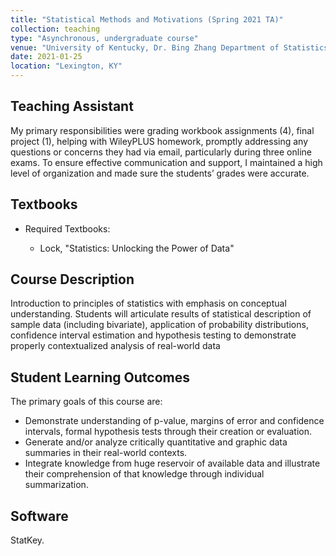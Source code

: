 ```yaml
---
title: "Statistical Methods and Motivations (Spring 2021 TA)"
collection: teaching
type: "Asynchronous, undergraduate course"
venue: "University of Kentucky, Dr. Bing Zhang Department of Statistics"
date: 2021-01-25
location: "Lexington, KY"
---
```


## Teaching Assistant
My primary responsibilities were grading workbook assignments (4), final project (1), helping with WileyPLUS homework, promptly addressing any questions or concerns they had via email, particularly during three online exams. To ensure effective communication and support, I maintained a high level of organization and made sure the students’ grades were accurate.

## Textbooks
* Required Textbooks: 

     + Lock, "Statistics: Unlocking the Power of Data"

## Course Description
Introduction to principles of statistics with emphasis on conceptual understanding. Students will articulate results of statistical description of sample data (including bivariate), application of probability distributions, confidence interval estimation and hypothesis testing to demonstrate properly contextualized analysis of real-world data

## Student Learning Outcomes
The primary goals of this course are:

* Demonstrate understanding of p-value, margins of error and confidence intervals, formal hypothesis tests through their creation or evaluation.
* Generate and/or analyze critically quantitative and graphic data summaries in their real-world contexts.
* Integrate knowledge from huge reservoir of available data and illustrate their comprehension of that knowledge through individual summarization.


## Software
StatKey.
